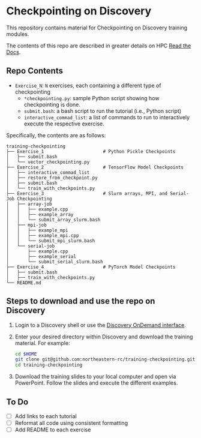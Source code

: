 # Checkpointing on Discovery
This repository contains material for Checkpointing on Discovery
training modules.

The contents of this repo are described in greater details on HPC 
[Read the Docs](https://rc-docs.northeastern.edu/en/latest/best-practices/checkpointing.html).

## Repo Contents
* `Exercise_N`: `N` exercises, each containing a different type of checkpointing
  * `*checkpointing.py`: sample Python script showing how checkpointing is done.
  * `submit.bash`: a bash script to run the tutorial (i.e., Python script)
  *  `interactive_commad_list`: a list of commands to run to interactively execute the respective exercise.

Specifically, the contents are as follows:
```
training-checkpointing
├── Exercise_1                      # Python Pickle Checkpoints
│   ├── submit.bash
│   └── vector_checkpointing.py
├── Exercise_2                      # TensorFlow Model Checkpoints
│   ├── interactive_commad_list
│   ├── restore_from_checkpoint.py
│   ├── submit.bash
│   └── train_with_checkpoints.py
├── Exercise_3                      # Slurm arrays, MPI, and Serial-Job Checkpointing
│   ├── array-job
│   │   ├── example.cpp
│   │   ├── example_array
│   │   └── submit_array_slurm.bash
│   ├── mpi-job
│   │   ├── example_mpi
│   │   ├── example_mpi.cpp
│   │   └── submit_mpi_slurm.bash
│   └── serial-job
│       ├── example.cpp
│       ├── example_serial
│       └── submit_serial_slurm.bash
├── Exercise_4                      # PyTorch Model Checkpoints
│   ├── submit.bash
│   ├── train_with_checkpoints.py
└── README.md
```

## Steps to download and use the repo on Discovery
1. Login to a Discovery shell or use the [Discovery OnDemand interface](https://rc-docs.northeastern.edu/en/latest/first_steps/connect_ood.html).

2. Enter your desired directory within Discovery and download the training material. For example:
    ```bash
    cd $HOME
    git clone git@github.com:northeastern-rc/training-checkpointing.git
    cd training-checkpointing
    ```
3. Download the training slides to your local computer and open via PowerPoint. Follow the slides and execute the 
different examples.

## To Do
-[ ] Add links to each tutorial
-[ ] Reformat all code using consistent formatting
-[ ] Add README to each exercise 
